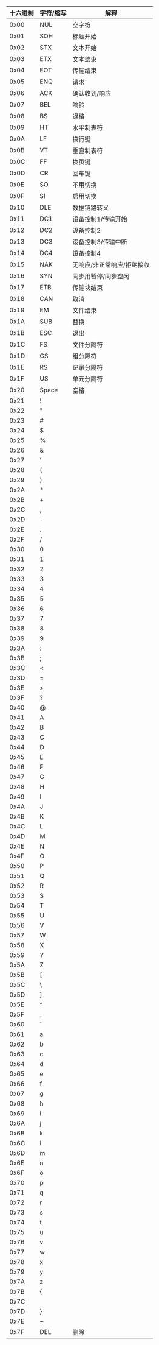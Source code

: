 | 十六进制 | 字符/缩写 | 解释                       |
| -------- | --------- | -------------------------- |
| 0x00     | NUL       | 空字符                     |
| 0x01     | SOH       | 标题开始                   |
| 0x02     | STX       | 文本开始                   |
| 0x03     | ETX       | 文本结束                   |
| 0x04     | EOT       | 传输结束                   |
| 0x05     | ENQ       | 请求                       |
| 0x06     | ACK       | 确认收到/响应              |
| 0x07     | BEL       | 响铃                       |
| 0x08     | BS        | 退格                       |
| 0x09     | HT        | 水平制表符                 |
| 0x0A     | LF        | 换行键                     |
| 0x0B     | VT        | 垂直制表符                 |
| 0x0C     | FF        | 换页键                     |
| 0x0D     | CR        | 回车键                     |
| 0x0E     | SO        | 不用切换                   |
| 0x0F     | SI        | 启用切换                   |
| 0x10     | DLE       | 数据链路转义               |
| 0x11     | DC1       | 设备控制1/传输开始         |
| 0x12     | DC2       | 设备控制2                  |
| 0x13     | DC3       | 设备控制3/传输中断         |
| 0x14     | DC4       | 设备控制4                  |
| 0x15     | NAK       | 无响应/非正常响应/拒绝接收 |
| 0x16     | SYN       | 同步用暂停/同步空闲        |
| 0x17     | ETB       | 传输块结束                 |
| 0x18     | CAN       | 取消                       |
| 0x19     | EM        | 文件结束                   |
| 0x1A     | SUB       | 替换                       |
| 0x1B     | ESC       | 退出                       |
| 0x1C     | FS        | 文件分隔符                 |
| 0x1D     | GS        | 组分隔符                   |
| 0x1E     | RS        | 记录分隔符                 |
| 0x1F     | US        | 单元分隔符                 |
| 0x20     | Space     | 空格                       |
| 0x21     | !         |                            |
| 0x22     | "         |                            |
| 0x23     | #         |                            |
| 0x24     | $         |                            |
| 0x25     | %         |                            |
| 0x26     | &         |                            |
| 0x27     | '         |                            |
| 0x28     | (         |                            |
| 0x29     | )         |                            |
| 0x2A     | *         |                            |
| 0x2B     | +         |                            |
| 0x2C     | ,         |                            |
| 0x2D     | -         |                            |
| 0x2E     | .         |                            |
| 0x2F     | /         |                            |
| 0x30     | 0         |                            |
| 0x31     | 1         |                            |
| 0x32     | 2         |                            |
| 0x33     | 3         |                            |
| 0x34     | 4         |                            |
| 0x35     | 5         |                            |
| 0x36     | 6         |                            |
| 0x37     | 7         |                            |
| 0x38     | 8         |                            |
| 0x39     | 9         |                            |
| 0x3A     | :         |                            |
| 0x3B     | ;         |                            |
| 0x3C     | <         |                            |
| 0x3D     | =         |                            |
| 0x3E     | >         |                            |
| 0x3F     | ?         |                            |
| 0x40     | @         |                            |
| 0x41     | A         |                            |
| 0x42     | B         |                            |
| 0x43     | C         |                            |
| 0x44     | D         |                            |
| 0x45     | E         |                            |
| 0x46     | F         |                            |
| 0x47     | G         |                            |
| 0x48     | H         |                            |
| 0x49     | I         |                            |
| 0x4A     | J         |                            |
| 0x4B     | K         |                            |
| 0x4C     | L         |                            |
| 0x4D     | M         |                            |
| 0x4E     | N         |                            |
| 0x4F     | O         |                            |
| 0x50     | P         |                            |
| 0x51     | Q         |                            |
| 0x52     | R         |                            |
| 0x53     | S         |                            |
| 0x54     | T         |                            |
| 0x55     | U         |                            |
| 0x56     | V         |                            |
| 0x57     | W         |                            |
| 0x58     | X         |                            |
| 0x59     | Y         |                            |
| 0x5A     | Z         |                            |
| 0x5B     | [         |                            |
| 0x5C     | \         |                            |
| 0x5D     | ]         |                            |
| 0x5E     | ^         |                            |
| 0x5F     | _         |                            |
| 0x60     | `         |                            |
| 0x61     | a         |                            |
| 0x62     | b         |                            |
| 0x63     | c         |                            |
| 0x64     | d         |                            |
| 0x65     | e         |                            |
| 0x66     | f         |                            |
| 0x67     | g         |                            |
| 0x68     | h         |                            |
| 0x69     | i         |                            |
| 0x6A     | j         |                            |
| 0x6B     | k         |                            |
| 0x6C     | l         |                            |
| 0x6D     | m         |                            |
| 0x6E     | n         |                            |
| 0x6F     | o         |                            |
| 0x70     | p         |                            |
| 0x71     | q         |                            |
| 0x72     | r         |                            |
| 0x73     | s         |                            |
| 0x74     | t         |                            |
| 0x75     | u         |                            |
| 0x76     | v         |                            |
| 0x77     | w         |                            |
| 0x78     | x         |                            |
| 0x79     | y         |                            |
| 0x7A     | z         |                            |
| 0x7B     | {         |                            |
| 0x7C     |           |                            |
| 0x7D     | }         |                            |
| 0x7E     | ~         |                            |
| 0x7F     | DEL       | 删除                       |